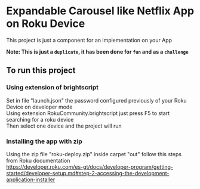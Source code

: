 # Expandable Carousel like Netflix App on Roku Device
This project is just a component for an implementation on your App

**Note: This is just a `duplicate`, it has been done for `fun` and as a `challenge`**

## To run this project
### Using extension of brightscript
Set in file "launch.json" the password configured previously of your Roku Device on developer mode  
Using extension RokuCommunity.brightscript just press F5 to start searching for a roku device  
Then select one device and the project will run  

### Installing the app with zip
Using the zip file "roku-deploy.zip" inside carpet "out" follow this steps from Roku documentation  
https://developer.roku.com/es-gt/docs/developer-program/getting-started/developer-setup.md#step-2-accessing-the-development-application-installer


